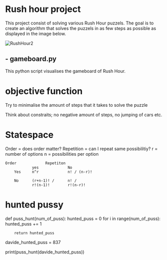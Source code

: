 # Rush hour project

This project consist of solving various Rush Hour puzzels. The goal is to create an algorithm that solves the puzzels in as few steps as possible as displayed in the image below.


![RushHour2](https://user-images.githubusercontent.com/98396172/211304990-5ac416e4-6c5f-41ac-90bc-79ca68478e87.jpeg)

## - gameboard.py

This python script visualises the gameboard of Rush Hour. 

# objective function

Try to minimalise the amount of steps that it takes to solve the puzzle

Think about constraits; no negative amount of steps, no jumping of cars etc. 

# Statespace

Order = does order matter?
Repetition = can I repeat same possibilitiy?
r = number of options
n = possibilities per option

    Order             Repetiton
                yes             No
        Yes     n^r             n! / (n-r)! 

        No      (r+n-1)! /      n! /
                r!(n-1)!        r!(n-r)!
    

# hunted pussy

def puss_hunt(num_of_puss):
        hunted_puss = 0
        for i in range(num_of_puss):
                hunted_puss += 1
        
        return hunted_puss

davide_hunted_puss = 837

print(puss_hunt(davide_hunted_puss))